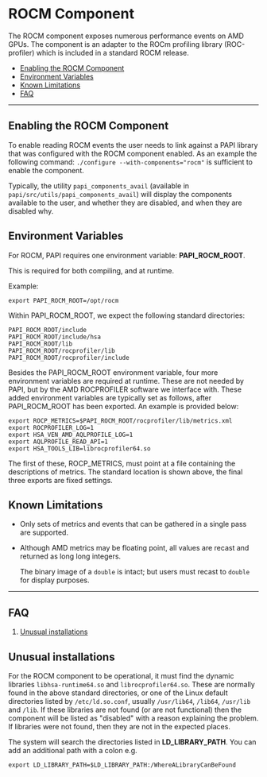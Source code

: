 # ROCM Component

The ROCM component exposes numerous performance events on AMD GPUs.
The component is an adapter to the ROCm profiling library (ROC-profiler) which is included in a standard ROCM release.


* [Enabling the ROCM Component](#markdown-header-enabling-the-rocm-component)
* [Environment Variables](#markdown-header-environment-variables)
* [Known Limitations](#markdown-header-known-limitations)
* [FAQ](#markdown-header-faq)
***
## Enabling the ROCM Component

To enable reading ROCM events the user needs to link against a PAPI library that was configured with the ROCM component enabled. As an example the following command: `./configure --with-components="rocm"` is sufficient to enable the component.

Typically, the utility `papi_components_avail` (available in `papi/src/utils/papi_components_avail`) will display the components available to the user, and whether they are disabled, and when they are disabled why.

## Environment Variables

For ROCM, PAPI requires one environment variable: **PAPI\_ROCM\_ROOT**.

This is required for both compiling, and at runtime. 

Example:

    export PAPI_ROCM_ROOT=/opt/rocm

Within PAPI\_ROCM\_ROOT, we expect the following standard directories:

    PAPI_ROCM_ROOT/include
    PAPI_ROCM_ROOT/include/hsa
    PAPI_ROCM_ROOT/lib
    PAPI_ROCM_ROOT/rocprofiler/lib
    PAPI_ROCM_ROOT/rocprofiler/include

Besides the PAPI\_ROCM\_ROOT environment variable, four more environment variables are required at runtime. These are not needed by PAPI, but by the AMD ROCPROFILER software we interface with. These added environment variables are typically set as follows, after PAPI\_ROCM\_ROOT has been exported. An example is provided below:

    export ROCP_METRICS=$PAPI_ROCM_ROOT/rocprofiler/lib/metrics.xml
    export ROCPROFILER_LOG=1
    export HSA_VEN_AMD_AQLPROFILE_LOG=1
    export AQLPROFILE_READ_API=1
    export HSA_TOOLS_LIB=librocprofiler64.so

The first of these, ROCP\_METRICS, must point at a file containing the descriptions of metrics. The standard location is shown above, the final three exports are fixed settings.
    

## Known Limitations

* Only sets of metrics and events that can be gathered in a single pass are supported.

* Although AMD metrics may be floating point, all values are recast and returned as long long integers.

    The binary image of a `double` is intact; but users must recast to `double` for display purposes.

***
## FAQ

1. [Unusual installations](#markdown-header-unusual-installations)

## Unusual installations
For the ROCM component to be operational, it must find the dynamic libraries `libhsa-runtime64.so` and `librocprofiler64.so`. These are normally found in the above standard directories, or one of the Linux default directories listed by `/etc/ld.so.conf`, usually `/usr/lib64`, `/lib64`, `/usr/lib` and `/lib`. If these libraries are not found (or are not functional) then the component will be listed as "disabled" with a reason explaining the problem. If libraries were not found, then they are not in the expected places. 

The system will search the directories listed in **LD\_LIBRARY\_PATH**. You can add an additional path with a colon e.g. 

    export LD_LIBRARY_PATH=$LD_LIBRARY_PATH:/WhereALibraryCanBeFound
